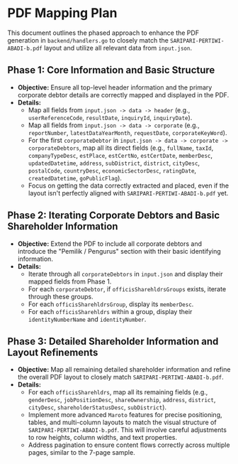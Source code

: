 # PDF Mapping Plan

This document outlines the phased approach to enhance the PDF generation in `backend/handlers.go` to closely match the `SARIPARI-PERTIWI-ABADI-b.pdf` layout and utilize all relevant data from `input.json`.

## Phase 1: Core Information and Basic Structure
*   **Objective:** Ensure all top-level header information and the primary corporate debtor details are correctly mapped and displayed in the PDF.
*   **Details:**
    *   Map all fields from `input.json -> data -> header` (e.g., `userReferenceCode`, `resultDate`, `inquiryId`, `inquiryDate`).
    *   Map all fields from `input.json -> data -> corporate` (e.g., `reportNumber`, `latestDataYearMonth`, `requestDate`, `corporateKeyWord`).
    *   For the first `corporateDebtor` in `input.json -> data -> corporate -> corporateDebtors`, map all its direct fields (e.g., `fullName`, `taxId`, `companyTypeDesc`, `estPlace`, `estCertNo`, `estCertDate`, `memberDesc`, `updatedDatetime`, `address`, `subDistrict`, `district`, `cityDesc`, `postalCode`, `countryDesc`, `economicSectorDesc`, `ratingDate`, `createdDatetime`, `goPublicFlag`).
    *   Focus on getting the data correctly extracted and placed, even if the layout isn't perfectly aligned with `SARIPARI-PERTIWI-ABADI-b.pdf` yet.

## Phase 2: Iterating Corporate Debtors and Basic Shareholder Information
*   **Objective:** Extend the PDF to include all corporate debtors and introduce the "Pemilik / Pengurus" section with their basic identifying information.
*   **Details:**
    *   Iterate through all `corporateDebtors` in `input.json` and display their mapped fields from Phase 1.
    *   For each `corporateDebtor`, if `officisSharehldrsGroups` exists, iterate through these groups.
    *   For each `officisSharehldrsGroup`, display its `memberDesc`.
    *   For each `officisSharehldrs` within a group, display their `identityNumberName` and `identityNumber`.

## Phase 3: Detailed Shareholder Information and Layout Refinements
*   **Objective:** Map all remaining detailed shareholder information and refine the overall PDF layout to closely match `SARIPARI-PERTIWI-ABADI-b.pdf`.
*   **Details:**
    *   For each `officisSharehldrs`, map all its remaining fields (e.g., `genderDesc`, `jobPositionDesc`, `shareOwnership`, `address`, `district`, `cityDesc`, `shareholderStatusDesc`, `subDistrict`).
    *   Implement more advanced `Maroto` features for precise positioning, tables, and multi-column layouts to match the visual structure of `SARIPARI-PERTIWI-ABADI-b.pdf`. This will involve careful adjustments to row heights, column widths, and text properties.
    *   Address pagination to ensure content flows correctly across multiple pages, similar to the 7-page sample.
